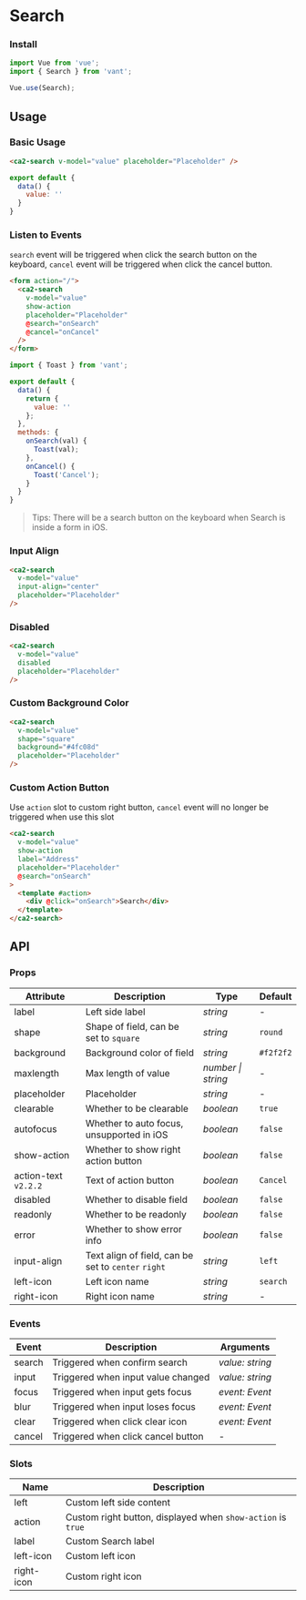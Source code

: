 # Search

### Install

```js
import Vue from 'vue';
import { Search } from 'vant';

Vue.use(Search);
```

## Usage

### Basic Usage

```html
<ca2-search v-model="value" placeholder="Placeholder" />
```

```js
export default {
  data() {
    value: ''
  }
}
```

### Listen to Events

`search` event will be triggered when click the search button on the keyboard, `cancel` event will be triggered when click the cancel button.

```html
<form action="/">
  <ca2-search
    v-model="value"
    show-action
    placeholder="Placeholder"
    @search="onSearch"
    @cancel="onCancel"
  />
</form>
```

```js
import { Toast } from 'vant';

export default {
  data() {
    return {
      value: ''
    };
  },
  methods: {
    onSearch(val) {
      Toast(val);
    },
    onCancel() {
      Toast('Cancel');
    }
  }
}
```

> Tips: There will be a search button on the keyboard when Search is inside a form in iOS.

### Input Align

```html
<ca2-search
  v-model="value"
  input-align="center"
  placeholder="Placeholder"
/>
```

### Disabled

```html
<ca2-search
  v-model="value"
  disabled
  placeholder="Placeholder"
/>
```

### Custom Background Color

```html
<ca2-search
  v-model="value" 
  shape="square"
  background="#4fc08d"
  placeholder="Placeholder"
/>
```

### Custom Action Button

Use `action` slot to custom right button, `cancel` event will no longer be triggered when use this slot

```html
<ca2-search
  v-model="value"
  show-action
  label="Address"
  placeholder="Placeholder"
  @search="onSearch"
>
  <template #action>
    <div @click="onSearch">Search</div> 
  </template>
</ca2-search>
```

## API

### Props

| Attribute | Description | Type | Default |
|------|------|------|------|
| label | Left side label | *string* | - |
| shape | Shape of field, can be set to `square` | *string* | `round` |
| background | Background color of field | *string* | `#f2f2f2` |
| maxlength | Max length of value | *number \| string* | - |
| placeholder | Placeholder | *string* | - |
| clearable | Whether to be clearable | *boolean* | `true` |
| autofocus | Whether to auto focus, unsupported in iOS | *boolean* | `false` |
| show-action | Whether to show right action button | *boolean* | `false` |
| action-text `v2.2.2` | Text of action button | *boolean* | `Cancel` |
| disabled | Whether to disable field | *boolean* | `false` |
| readonly | Whether to be readonly | *boolean* | `false` |
| error | Whether to show error info | *boolean* | `false` |
| input-align | Text align of field, can be set to `center` `right` | *string* | `left` |
| left-icon | Left icon name | *string* | `search` |
| right-icon | Right icon name | *string* | - |

### Events

| Event | Description | Arguments |
|------|------|------|
| search | Triggered when confirm search | *value: string* |
| input | Triggered when input value changed | *value: string* |
| focus | Triggered when input gets focus | *event: Event* |
| blur | Triggered when input loses focus | *event: Event* |
| clear | Triggered when click clear icon | *event: Event* |
| cancel | Triggered when click cancel button | - |

### Slots

| Name | Description |
|------|------|
| left | Custom left side content |
| action | Custom right button, displayed when `show-action` is `true` |
| label | Custom Search label |
| left-icon | Custom left icon |
| right-icon | Custom right icon |
